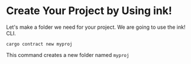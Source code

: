 # Create Your Project by Using ink!

Let's make a folder we need for your project. We are going to use the ink! CLI.

```text
cargo contract new myproj
```

 This command creates a new folder named `myproj` 



